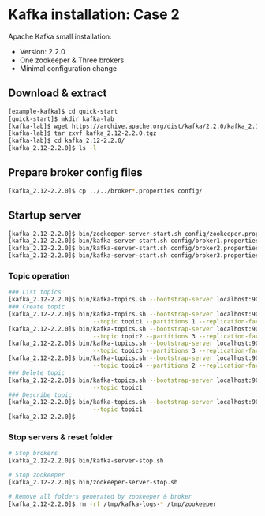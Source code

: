 # Kafka installation: Case 2

Apache Kafka small installation:

* Version: 2.2.0
* One zookeeper & Three brokers
* Minimal configuration change


## Download & extract

```bash
[example-kafka]$ cd quick-start
[quick-start]$ mkdir kafka-lab
[kafka-lab]$ wget https://archive.apache.org/dist/kafka/2.2.0/kafka_2.12-2.2.0.tgz
[kafka-lab]$ tar zxvf kafka_2.12-2.2.0.tgz
[kafka-lab]$ cd kafka_2.12-2.2.0/
[kafka_2.12-2.2.0]$ ls -l
```


## Prepare broker config files

```bash
[kafka_2.12-2.2.0]$ cp ../../broker*.properties config/
```


## Startup server

```bash
[kafka_2.12-2.2.0]$ bin/zookeeper-server-start.sh config/zookeeper.properties
[kafka_2.12-2.2.0]$ bin/kafka-server-start.sh config/broker1.properties
[kafka_2.12-2.2.0]$ bin/kafka-server-start.sh config/broker2.properties
[kafka_2.12-2.2.0]$ bin/kafka-server-start.sh config/broker3.properties
```



### Topic operation

```bash
### List topics
[kafka_2.12-2.2.0]$ bin/kafka-topics.sh --bootstrap-server localhost:9091 --list
### Create topic
[kafka_2.12-2.2.0]$ bin/kafka-topics.sh --bootstrap-server localhost:9091 --create \
                        --topic topic1 --partitions 1 --replication-factor 1
[kafka_2.12-2.2.0]$ bin/kafka-topics.sh --bootstrap-server localhost:9091 --create \
                        --topic topic2 --partitions 3 --replication-factor 2
[kafka_2.12-2.2.0]$ bin/kafka-topics.sh --bootstrap-server localhost:9091 --create \
                        --topic topic3 --partitions 3 --replication-factor 3
[kafka_2.12-2.2.0]$ bin/kafka-topics.sh --bootstrap-server localhost:9091 --create \
                        --topic topic4 --partitions 2 --replication-factor 2
### Delete topic
[kafka_2.12-2.2.0]$ bin/kafka-topics.sh --bootstrap-server localhost:9091 --delete \
                        --topic topic1
### Describe topic
[kafka_2.12-2.2.0]$ bin/kafka-topics.sh --bootstrap-server localhost:9091 --describe \
                        --topic topic1                        
[kafka_2.12-2.2.0]$ 
```






### Stop servers & reset folder

```bash
# Stop brokers
[kafka_2.12-2.2.0]$ bin/kafka-server-stop.sh

# Stop zookeeper
[kafka_2.12-2.2.0]$ bin/zookeeper-server-stop.sh

# Remove all folders generated by zookeeper & broker
[kafka_2.12-2.2.0]$ rm -rf /tmp/kafka-logs-* /tmp/zookeeper
```